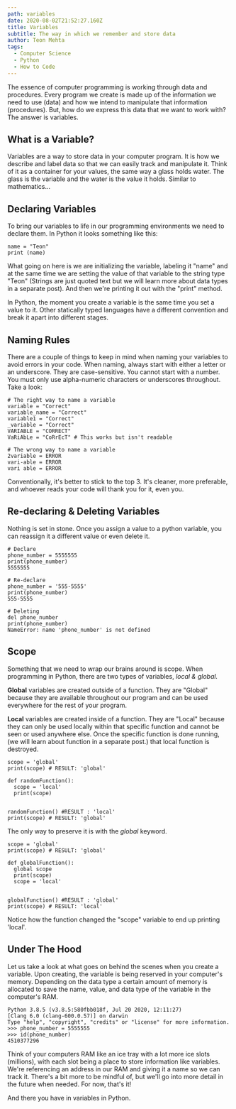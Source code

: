 ```yaml
---
path: variables
date: 2020-08-02T21:52:27.160Z
title: Variables
subtitle: The way in which we remember and store data
author: Teon Mehta
tags:
  - Computer Science
  - Python
  - How to Code
---
```

The essence of computer programming is working through data and procedures. Every program we create is made up of the information we need to use (data) and how we intend to manipulate that information (procedures). But, how do we express this data that we want to work with? The answer is variables.



## What is a Variable?

Variables are a way to store data in your computer program. It is how we describe and label data so that we can easily track and manipulate it. Think of it as a container for your values, the same way a glass holds water. The glass is the variable and the water is the value it holds. Similar to mathematics...



## Declaring Variables

To bring our variables to life in our programming environments we need to declare them. In Python it looks something like this:

```
name = "Teon"
print (name)
```

What going on here is we are initializing the variable, labeling it "name" and at the same time we are setting the value of that variable to the string type "Teon" (Strings are just quoted text but we will learn more about data types in a separate post). And then we're printing it out with the "print" method. 

In Python, the moment you create a variable is the same time you set a value to it. Other statically typed languages have a different convention and break it apart into different stages.



## Naming Rules

There are a couple of things to keep in mind when naming your variables to avoid errors in your code. When naming, always start with either a letter or an underscore. They are case-sensitive. You cannot start with a number. You must only use alpha-numeric characters or underscores throughout. Take a look:

```
# The right way to name a variable
variable = "Correct"
variable_name = "Correct"
variable1 = "Correct"
_variable = "Correct"
VARIABLE = "CORRECT"
VaRiAbLe = "CoRrEcT" # This works but isn't readable

# The wrong way to name a variable
2variable = ERROR
vari-able = ERROR
vari able = ERROR
```

Conventionally, it's better to stick to the top 3. It's cleaner, more preferable, and whoever reads your code will thank you for it, even you.



## Re-declaring & Deleting Variables

Nothing is set in stone. Once you assign a value to a python variable, you can reassign it a different value or even delete it.

```
# Declare
phone_number = 5555555
print(phone_number)
5555555

# Re-declare
phone_number = '555-5555'
print(phone_number)
555-5555

# Deleting
del phone_number
print(phone_number)
NameError: name 'phone_number' is not defined
```



## Scope

Something that we need to wrap our brains around is scope. When programming in Python, there are two types of variables, *local & global.*

**Global** variables are created outside of a function. They are "Global" because they are available throughout our program and can be used everywhere for the rest of your program.

**Local** variables are created inside of a function. They are "Local" because they can only be used locally within that specific function and cannot be seen or used anywhere else. Once the specific function is done running, (we will learn about function in a separate post.) that local function is destroyed. 

```
scope = 'global'
print(scope) # RESULT: 'global'

def randomFunction():
  scope = 'local'
  print(scope)
  
  
randomFunction() #RESULT : 'local'
print(scope) # RESULT: 'global'
```

The only way to preserve it is with the *global* keyword.

```
scope = 'global'
print(scope) # RESULT: 'global'

def globalFunction():
  global scope
  print(scope)
  scope = 'local'
  
  
globalFunction() #RESULT : 'global'
print(scope) # RESULT: 'local'
```

Notice how the function changed the "scope" variable to end up printing 'local'.



## Under The Hood

Let us take a look at what goes on behind the scenes when you create a variable. Upon creating, the variable is being reserved in your computer's memory. Depending on the data type a certain amount of memory is allocated to save the name, value, and data type of the variable in the computer's RAM.

```
Python 3.8.5 (v3.8.5:580fbb018f, Jul 20 2020, 12:11:27) 
[Clang 6.0 (clang-600.0.57)] on darwin
Type "help", "copyright", "credits" or "license" for more information.
>>> phone_number = 5555555
>>> id(phone_number)
4510377296
```

Think of your computers RAM like an ice tray with a lot more ice slots (millions), with each slot being a place to store information like variables. We're referencing an address in our RAM and giving it a name so we can track it. There's a bit more to be mindful of, but we'll go into more detail in the future when needed. For now, that's it!

And there you have in variables in Python.